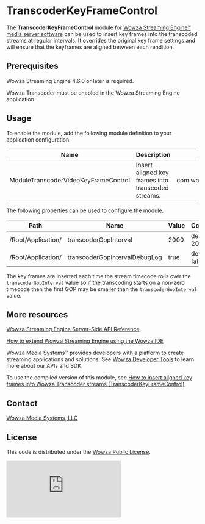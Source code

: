 # TranscoderKeyFrameControl
The **TranscoderKeyFrameControl** module for [Wowza Streaming Engine™ media server software](https://www.wowza.com/products/streaming-engine) can be used to insert key frames into the transcoded streams at regular intervals. It overrides the original key frame settings and will ensure that the keyframes are aligned between each rendition.

## Prerequisites
Wowza Streaming Engine 4.6.0 or later is required.

Wowza Transcoder must be enabled in the Wowza Streaming Engine application.

## Usage
To enable the module, add the following module definition to your application configuration.

Name | Description | Fully Qualified Class Name
--- | --- | ---
ModuleTranscoderVideoKeyFrameControl | Insert aligned key frames into transcoded streams. | com.wowza.wms.plugin.transcoder.ModuleTranscoderVideoKeyFrameControl

The following properties can be used to configure the module.

Path | Name | Value | Comment
--- | --- | --- | ---
/Root/Application/ | transcoderGopInterval | 2000 | default 2000ms
/Root/Application/ | transcoderGopIntervalDebugLog | true | default false

The key frames are inserted each time the stream timecode rolls over the `transcoderGopInterval` value so if the transcoding starts on a non-zero timecode then the first GOP may be smaller than the `transcoderGopInterval` value.

## More resources
[Wowza Streaming Engine Server-Side API Reference](https://www.wowza.com/resources/WowzaStreamingEngine_ServerSideAPI.pdf)

[How to extend Wowza Streaming Engine using the Wowza IDE](https://www.wowza.com/forums/content.php?759-How-to-extend-Wowza-Streaming-Engine-using-the-Wowza-IDE)

Wowza Media Systems™ provides developers with a platform to create streaming applications and solutions. See [Wowza Developer Tools](https://www.wowza.com/resources/developers) to learn more about our APIs and SDK.

To use the compiled version of this module, see [How to insert aligned key frames into Wowza Transcoder streams (TranscoderKeyFrameControl)](https://www.wowza.com/docs).

## Contact
[Wowza Media Systems, LLC](https://www.wowza.com/contact)

## License
This code is distributed under the [Wowza Public License](https://github.com/WowzaMediaSystems/wse-plugin-transcodertimedsnapshot/blob/master/LICENSE.txt).

![alt tag](http://wowzalogs.com/stats/githubimage.php?plugin=wse-plugin-transcoderkeyframecontrol)
